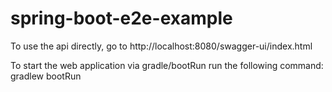 # spring-boot-e2e-example

To use the api directly, go to http://localhost:8080/swagger-ui/index.html

To start the web application via gradle/bootRun run the following command:
gradlew bootRun